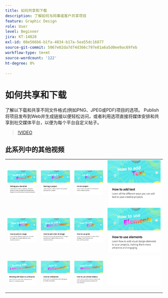 ```yaml
---
title: 如何共享和下载
description: 了解如何与同事或客户共享项目
feature: Graphic Design
role: User
level: Beginner
jira: KT-14828
exl-id: 08e566b6-b1fa-4834-b17a-5ea55dc16877
source-git-commit: 5067e02da7d74d366c797e81a6a5d0ee9ac69feb
workflow-type: tm+mt
source-wordcount: '122'
ht-degree: 0%

---
```


# 如何共享和下载

了解以下载和共享不同文件格式(例如PNG、JPEG或PDF)项目的选项。 Publish将项目发布到Web并生成链接以便轻松访问，或者利用选项直接将媒体安排和共享到社交媒体平台，以便为每个平台自定义帖子。

>[!VIDEO](https://video.tv.adobe.com/v/3426936?quality=12&learn=on&hidetitle=true)

## 此系列中的其他视频

<table style="table-layout:fixed">
<tr>
   <td>
      <a href="brand.md">
         <img alt="设置品牌套件" src="assets/brand.png" />
      </a>
  </td>
   <td>
      <a href="new-project.md">
         <img alt="启动项目" src="assets/starting-a-project.png" />
      </a>
  </td>
   <td>
      <a href="workspace.md">
         <img alt="项目的UX" src="assets/workspace.png" />
      </a>
   </td>
   <td>
      <a href="text-effects.md">
         <img alt="如何添加文本" src="assets/text-effects.png" />
      </a>
   </td>
</tr>
<tr>
   <td>
      <a href="image-effects.md">
         <img alt="如何添加图像" src="assets/image-effects.png" />
      </a>
  </td>
   <td>
      <a href="add-gen-ai-image.md">
         <img alt="如何添加Gen AI图像" src="assets/gen-ai-image.png" />
      </a>
  </td>
   <td>
      <a href="grids.md">
         <img alt="如何使用网格" src="assets/grids.png" />
      </a>
  </td>
   <td>
         <a href="add-design-assets.md">
            <img alt="如何使用元素" src="assets/design-assets.png" />
         </a>
   </td>
</tr>
<tr>
   <td>
         <a href="layers.md">
            <img alt="使用图层和画板" src="assets/layers.png" />
         </a>
   </td>
   <td>
   <a href="collaborate.md">
      <img alt="如何协作" src="assets/collaborate.png" />
   </a>
   </td>
   <td>
   <a href="version-history.md">
      <img alt="如何使用版本历史记录" src="assets/version-history.png" />
   </a>
   </td>
   <td>
      <img alt="间隔物" src="../assets/Whitespacer.png" />
      <div>
      <br>
   </td>
</tr>
</table>
